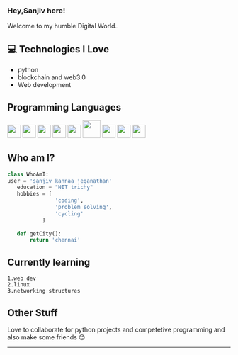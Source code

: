 ### Hey,Sanjiv here!

Welcome to my humble Digital World..

## :computer: Technologies I Love
* python
* blockchain and web3.0
* Web development


## Programming Languages
 <img src = 'https://github.com/MarikIshtar007/MarikIshtar007/blob/master/images/python2.png' height='30'/> 
 <img src = 'https://github.com/MarikIshtar007/MarikIshtar007/blob/master/images/c-original.svg' width='30'/>
 <img src = 'https://github.com/MarikIshtar007/MarikIshtar007/blob/master/images/html.svg' width='30'/> 
 <img src = 'https://github.com/MarikIshtar007/MarikIshtar007/blob/master/images/css.svg' width='30'/> 
 <img src = 'https://github.com/MarikIshtar007/MarikIshtar007/blob/master/images/js.svg' width='30'/>
 <img src = 'https://github.com/MarikIshtar007/MarikIshtar007/blob/master/images/django.svg' height='40'/> 
 <img src = 'https://github.com/MarikIshtar007/MarikIshtar007/blob/master/images/flask.png' width='30'/> 
 <img src = 'https://github.com/MarikIshtar007/MarikIshtar007/blob/master/images/sql.svg' width='30'/> 
 <img src = 'https://github.com/MarikIshtar007/MarikIshtar007/blob/master/images/git.svg' width='30'/>

 
 ## Who am I?
 ```python
class WhoAmI:
 user = 'sanjiv kannaa jeganathan'
	education = "NIT trichy"
	hobbies = [
				'coding',
				'problem solving',
				'cycling'
			]
	
	def getCity():
		return 'chennai'
 ```
 
## Currently learning
 	1.web dev
    2.linux
    3.networking structures
 
## Other Stuff
  Love to collaborate for python projects and competetive programming and also make some friends 😊

 
 -------
